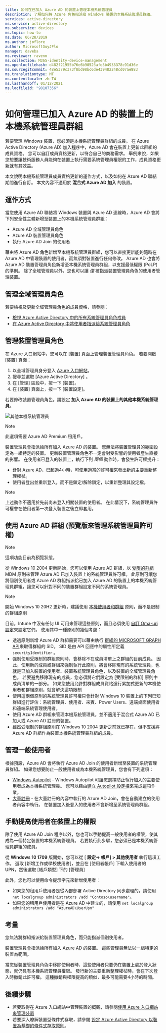 ```yaml
---
title: 如何在已加入 Azure AD 的裝置上管理本機系統管理員
description: 了解如何將 Azure 角色指派給 Windows 裝置的本機系統管理員群組。
services: active-directory
ms.service: active-directory
ms.subservice: devices
ms.topic: how-to
ms.date: 06/28/2019
ms.author: joflore
author: MicrosoftGuyJFlo
manager: daveba
ms.reviewer: ravenn
ms.collection: M365-identity-device-management
ms.openlocfilehash: d482f21955b76e6b90523afe3b4933378c91d36e
ms.sourcegitcommit: 48e5379c373f8bd98bc6de439482248cd07ae883
ms.translationtype: MT
ms.contentlocale: zh-TW
ms.lasthandoff: 01/12/2021
ms.locfileid: "98107356"
---
```

# <a name="how-to-manage-the-local-administrators-group-on-azure-ad-joined-devices"></a>如何管理已加入 Azure AD 的裝置上的本機系統管理員群組

若要管理 Windows 裝置，您必須是本機系統管理員群組的成員。 在 Azure Active Directory (Azure AD) 加入程序中，Azure AD 會在裝置上更新此群組的成員資格。 您可以自訂成員資格更新，以符合自己的商務需求。 舉例來說，如果您想要讓技術服務人員能夠在裝置上執行需要系統管理員權限的工作，成員資格更新就有其效益。

本文說明本機系統管理員成員資格更新的運作方式，以及如何在 Azure AD 聯結期間進行自訂。 本文內容不適用於 **混合式 Azure AD 加入** 的裝置。

## <a name="how-it-works"></a>運作方式

當您使用 Azure AD 聯結將 Windows 裝置與 Azure AD 連線時，Azure AD 會將下列安全性主體新增至裝置上的本機系統管理員群組：

- Azure AD 全域管理員角色
- Azure AD 裝置管理員角色 
- 執行 Azure AD Join 的使用者   

藉由將 Azure AD 角色新增至本機系統管理員群組，您可以直接更新能夠隨時在 Azure AD 中管理裝置的使用者，而無須對裝置進行任何修改。 Azure AD 也會將 Azure AD 裝置管理員角色新增至本機系統管理員群組，以支援最低權限 (PoLP) 的準則。 除了全域管理員以外，您也可以讓 *僅* 被指派裝置管理員角色的使用者管理裝置。 

## <a name="manage-the-global-administrators-role"></a>管理全域管理員角色

若要檢視及更新全域管理員角色的成員資格，請參閱：

- [檢視 Azure Active Directory 中的所有系統管理員角色成員](../roles/manage-roles-portal.md)
- [在 Azure Active Directory 中將使用者指派給系統管理員角色](../fundamentals/active-directory-users-assign-role-azure-portal.md)


## <a name="manage-the-device-administrator-role"></a>管理裝置管理員角色 

在 Azure 入口網站中，您可以在 [裝置] 頁面上管理裝置管理員角色。 若要開啟 [裝置] 頁面：

1. 以全域管理員身分登入 [Azure 入口網站](https://portal.azure.com)。
1. 搜尋並選取 [Azure Active Directory]  。
1. 在 [管理] 區段中，按一下 [裝置]。
1. 在 [裝置] 頁面上，按一下 [裝置設定]。

若要修改裝置管理員角色，請設定 **加入 Azure AD 的裝置上的其他本機系統管理員**。  

![其他本機系統管理員](./media/assign-local-admin/10.png)

>[!NOTE]
> 此選項需要 Azure AD Premium 租用戶。 

裝置管理員會指派給所有加入 Azure AD 的裝置。 您無法將裝置管理員的範圍設定為一組特定的裝置。 更新裝置管理員角色不一定會對受影響的使用者產生直接的影響。 在使用者已登入的裝置上，執行下列 *兩個* 動作時，會發生許可權提升：

- 針對 Azure AD，已超過4小時，可使用適當的許可權來發出新的主要重新整理權杖。 
- 使用者登出並重新登入，而不是鎖定/解除鎖定，以重新整理其設定檔。

>[!NOTE]
> 上述動作不適用於先前尚未登入相關裝置的使用者。 在此情況下，系統管理員許可權會在使用者第一次登入裝置之後立即套用。 

## <a name="manage-administrator-privileges-using-azure-ad-groups-preview"></a>使用 Azure AD 群組 (預覽版來管理系統管理員許可權) 

>[!NOTE]
> 這項功能目前為預覽狀態。


從 Windows 10 2004 更新開始，您可以使用 Azure AD 群組，以 [受限的群組](/windows/client-management/mdm/policy-csp-restrictedgroups) MDM 原則來管理 Azure AD 已加入裝置上的系統管理員許可權。 此原則可讓您將個別使用者或 Azure AD 群組指派給已加入 Azure AD 的裝置上的本機系統管理員群組，讓您可以針對不同的裝置群組設定不同的系統管理員。 

>[!NOTE]
> 開始 Windows 10 20H2 更新時，建議使用 [本機使用者和群組](/windows/client-management/mdm/policy-csp-localusersandgroups) 原則，而不是限制的群組原則


目前，Intune 中沒有任何 UI 可用來管理這些原則，而且必須使用 [自訂 Oma-uri 設定](/mem/intune/configuration/custom-settings-windows-10)來設定它們。 使用其中一種原則的幾個考慮： 

- 透過原則新增 Azure AD 群組需要可以藉由執行 [群組的 MICROSOFT GRAPH API](/graph/api/resources/group?view=graph-rest-beta)來取得群組的 SID。 SID 是由 API 回應中的屬性所定義 `securityIdentifier` 。
- 強制使用受限制的群組原則時，會移除不在成員清單上之群組的目前成員。 因此，使用新的成員或群組來強制執行此原則，將會移除現有的系統管理員，也就是已加入裝置的使用者、裝置系統管理員角色，以及裝置的全域管理員角色。 若要避免移除現有的成員，您必須將它們設定為 [受限制的群組] 原則中成員清單的一部分。 如果您使用允許對群組成員資格進行累加式更新的本機使用者和群組原則，就會解決這項限制
- 使用這兩個原則的系統管理員許可權只會針對 Windows 10 裝置上的下列已知群組進行評估：系統管理員、使用者、來賓、Power Users、遠端桌面使用者和遠端系統管理使用者。 
- 使用 Azure AD 群組來管理本機系統管理員，並不適用于混合式 Azure AD 已加入或 Azure AD 註冊的裝置。
- 雖然受限制的群組原則在 Windows 10 2004 更新之前就已存在，但不支援將 Azure AD 群組作為裝置本機系統管理員群組的成員。 

## <a name="manage-regular-users"></a>管理一般使用者

根據預設，Azure AD 會將執行 Azure AD Join 的使用者新增至裝置的系統管理員群組。 如果您想要防止一般使用者成為本機系統管理員，您會有下列選項：

- [Windows Autopilot](/windows/deployment/windows-autopilot/windows-10-autopilot) - Windows Autopilot 可讓您選擇防止執行加入的主要使用者成為本機系統管理員。 您可以藉由[建立 Autopilot 設定檔](/intune/enrollment-autopilot#create-an-autopilot-deployment-profile)來完成這項作業。
- [大量註冊](/intune/windows-bulk-enroll) - 在大量註冊的內容中執行的 Azure AD Join，會在自動建立的使用者內容中執行。 在裝置加入後登入的使用者不會新增至系統管理員群組。   

## <a name="manually-elevate-a-user-on-a-device"></a>手動提高使用者在裝置上的權限 

除了使用 Azure AD Join 程序以外，您也可以手動提高一般使用者的權限，使其成為一個特定裝置的本機系統管理員。 若要執行此步驟，您必須已是本機系統管理員群組的成員。 

從 **Windows 10 1709** 版開始，您可以從 [ **設定-> 帳戶] > 其他使用者** 執行這項工作。 選取 [新增工作或學校使用者]，並且在 [使用者帳戶] 下輸入使用者的 UPN，然後選取 [帳戶類型] 下的 [管理員]  
 
此外，您也可以使用命令提示字元來新增使用者：

- 如果您的租用戶使用者是從內部部署 Active Directory 同步處理的，請使用 `net localgroup administrators /add "Contoso\username"`。
- 如果您的租用戶使用者是在 Azure AD 中建立的，請使用 `net localgroup administrators /add "AzureAD\UserUpn"`

## <a name="considerations"></a>考量 

您無法將群組指派給裝置管理員角色，而只能指派個別使用者。

裝置管理員會指派給所有加入 Azure AD 的裝置。 這些管理員無法以一組特定的裝置為範圍。

當您從裝置管理員角色中移除使用者時，這些使用者只要仍在裝置上處於登入狀態，就仍具有本機系統管理員權限。 發行新的主要重新整理權杖時，會在下次登入時撤銷此許可權。 這種撤銷與權限提高的類似，最多可能需要4小時的時間。

## <a name="next-steps"></a>後續步驟

- 若要取得在 Azure 入口網站中管理裝置的概觀，請參閱[使用 Azure 入口網站來管理裝置](device-management-azure-portal.md)
- 若要深入瞭解裝置型條件式存取，請參閱 [設定 Azure Active Directory 以裝置為基礎的條件式存取原則](../conditional-access/require-managed-devices.md)。
